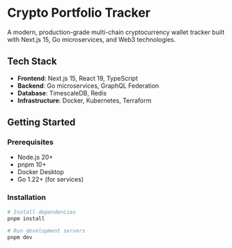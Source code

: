 # Crypto Portfolio Tracker

A modern, production-grade multi-chain cryptocurrency wallet tracker built with Next.js 15, Go microservices, and Web3 technologies.

## Tech Stack

- **Frontend**: Next.js 15, React 19, TypeScript
- **Backend**: Go microservices, GraphQL Federation
- **Database**: TimescaleDB, Redis
- **Infrastructure**: Docker, Kubernetes, Terraform

## Getting Started

### Prerequisites

- Node.js 20+
- pnpm 10+
- Docker Desktop
- Go 1.22+ (for services)

### Installation

```bash
# Install dependencies
pnpm install

# Run development servers
pnpm dev